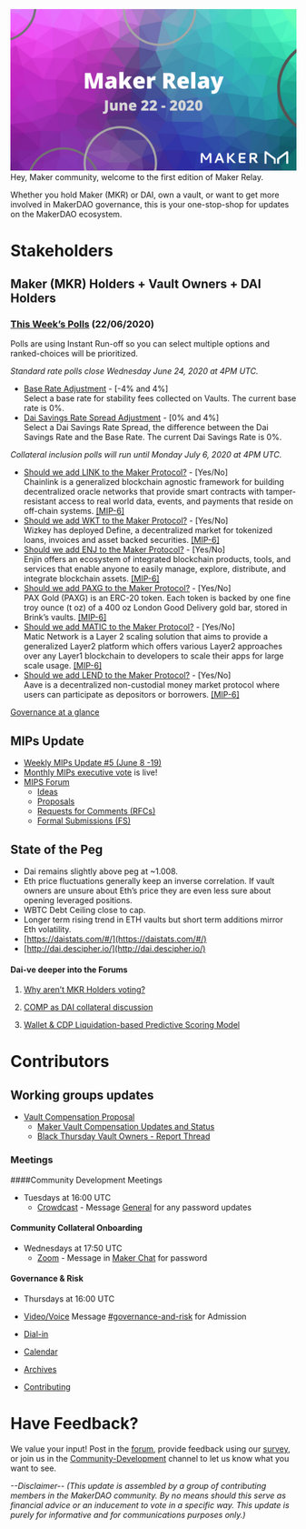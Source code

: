 ![](./assets/maker-relay-hero-6-22.png)
Hey, Maker community, welcome to the first edition of Maker Relay. 

Whether you hold Maker (MKR) or DAI, own a vault, or want to get more involved in MakerDAO governance, this is your one-stop-shop for updates on the MakerDAO ecosystem. 

# Stakeholders

## Maker (MKR) Holders + Vault Owners + DAI Holders

### [This Week’s Polls](https://vote.makerdao.com/polling) (22/06/2020)

Polls are using Instant Run-off so you can select multiple options and ranked-choices will be prioritized.

*Standard rate polls close Wednesday June 24, 2020 at 4PM UTC.*

- [Base Rate Adjustment](https://vote.makerdao.com/polling-proposal/qmvqc9njedfcfttk6sjpnun8qnyuc52uc6adt2hst4vtrz) -  [-4% and 4%]  \
Select a base rate for stability fees collected on Vaults. The current base rate is 0%.
- [Dai Savings Rate Spread Adjustment](https://vote.makerdao.com/polling-proposal/qmzvkijnqgwg8an3pyhy376glsfbqfelxgqcpbnswqwx82) - [0% and 4%] \
Select a Dai Savings Rate Spread, the difference between the Dai Savings Rate and the Base Rate. The current Dai Savings Rate is 0%.

*Collateral inclusion polls will run until Monday July 6, 2020 at 4PM UTC.*

- [Should we add LINK to the Maker Protocol?](https://vote.makerdao.com/polling-proposal/qmaleb9ryc4xmhkjlm9ailxtxroft6khjejcd7otm6yf13) - [Yes/No] \
Chainlink is a generalized blockchain agnostic framework for building decentralized oracle networks that provide smart contracts with tamper-resistant access to real world data, events, and payments that reside on off-chain systems. [[MIP-6]](https://forum.makerdao.com/t/link-collateral-onboarding-application/2586)
- [Should we add WKT to the Maker Protocol?](https://vote.makerdao.com/polling-proposal/qmrzr4xwqxaiznubckiquwbyffffgkpdjrngczcwwfcdr7) - [Yes/No] \
Wizkey has deployed Define, a decentralized market for tokenized loans, invoices and asset backed securities. [[MIP-6]](https://forum.makerdao.com/t/wkt-mip6-mcd-application-wizkey-token-insured-tokenized-invoices/2643)
- [Should we add ENJ to the Maker Protocol?](https://vote.makerdao.com/polling-proposal/qmrt8b8jwrynwiucvbpqmofxpqiskwyryszvdcqaka8xrz) - [Yes/No] \
Enjin offers an ecosystem of integrated blockchain products, tools, and services that enable anyone to easily manage, explore, distribute, and integrate blockchain assets. [[MIP-6]](https://forum.makerdao.com/t/enj-mip6-mcd-application-enjin/2639)
- [Should we add PAXG to the Maker Protocol?](https://vote.makerdao.com/polling-proposal/qmu8ty14qpgpy86dtwycpasywxgl4m4kwz7fyatyg3bwwm) - [Yes/No] \
PAX Gold (PAXG) is an ERC-20 token. Each token is backed by one fine troy ounce (t oz) of a 400 oz London Good Delivery gold bar, stored in Brink’s vaults. [[MIP-6]](https://forum.makerdao.com/t/paxg-pax-gold-mip6-collateral-application/2584)
- [Should we add MATIC to the Maker Protocol?](https://vote.makerdao.com/polling-proposal/qmpilr6zwthsc6lpf4jnpkknqwywqlpnuvoa3jakwkfyca) - [Yes/No] \
Matic Network is a Layer 2 scaling solution that aims to provide a generalized Layer2 platform which offers various Layer2 approaches over any Layer1 blockchain to developers to scale their apps for large scale usage. [[MIP-6]](https://forum.makerdao.com/t/matic-mcd-application-matic-network/2570)
- [Should we add LEND to the Maker Protocol?](https://vote.makerdao.com/polling-proposal/qmfhnsk3vaahvf3dwaujzwczevrne9usfbblogl52ubqrz) - [Yes/No] \
Aave is a decentralized non-custodial money market protocol where users can participate as depositors or borrowers. [[MIP-6]](https://forum.makerdao.com/t/lend-mip6-collateral-onboarding-aave/2529)

[Governance at a glance](https://forum.makerdao.com/t/governance-at-a-glance/84/76)

## MIPs Update

- [Weekly MIPs Update #5 (June 8 -19)](https://forum.makerdao.com/t/weekly-mips-update-5/2833)
- [Monthly MIPs executive vote](https://forum.makerdao.com/t/the-monthly-mips-executive-vote-is-live/2842) is live!
- [MIPS Forum](https://forum.makerdao.com/c/MIPs/14)
  - [Ideas](https://forum.makerdao.com/c/MIPs/conception/20)
  - [Proposals](https://forum.makerdao.com/c/MIPs/proposal-ideas/21)
  - [Requests for Comments (RFCs)](https://forum.makerdao.com/c/MIPs/rfc/15)
  - [Formal Submissions (FS)](https://forum.makerdao.com/c/MIPs/fs/16)

## State of the Peg

- Dai remains slightly above peg at ~1.008.
- Eth price fluctuations generally keep an inverse correlation. If vault owners are unsure about Eth’s price they are even less sure about opening leveraged positions.
- WBTC Debt Ceiling close to cap.
- Longer term rising trend in ETH vaults but short term additions mirror Eth volatility.
- [https://daistats.com/#/](https://daistats.com/#/)
- [http://dai.descipher.io/](http://dai.descipher.io/)

#### Dai-ve deeper into the Forums

1. [Why aren’t MKR Holders voting?](https://forum.makerdao.com/t/why-arent-mkr-holders-voting/301) 

2. [COMP as DAI collateral discussion](https://forum.makerdao.com/t/comp-as-dai-collateral-a-pre-mip-discussion/2892/14)

3. [Wallet & CDP Liquidation-based Predictive Scoring Model](https://forum.makerdao.com/t/wallet-cdp-liquidation-based-predictive-scoring-model/2687)

# Contributors

## Working groups updates

- [Vault Compensation Proposal](https://forum.makerdao.com/t/vault-compensation-plan-proposal/2900)
  - [Maker Vault Compensation Updates and Status](https://forum.makerdao.com/t/maker-vault-compensation-updates-and-status/2583)
  - [Black Thursday Vault Owners - Report Thread](https://forum.makerdao.com/t/black-thursday-vault-owners-report-thread/1566)

### Meetings

####Community Development Meetings
  - Tuesdays at 16:00 UTC
    - [Crowdcast](https://www.crowdcast.io/e/the-makerdao-tuesday-2) - Message [General](https://chat.makerdao.com/channel/general) for any password updates

#### Community Collateral Onboarding

- Wednesdays at 17:50 UTC
    - [Zoom]( https://zoom.us/j/697074715) - Message in [Maker Chat](https://chat.makerdao.com/channel/general) for password

#### Governance & Risk

- Thursdays at 16:00 UTC

- [Video/Voice](https://zoom.us/j/697074715) Message [#governance-and-risk](chat.makerdao.com/channel/governance-and-risk) for Admission
- [Dial-in](https://zoom.us/u/acRbIMDvK)
- [Calendar](https://calendar.google.com/calendar/embed?src=makerdao.com_3efhm2ghipksegl009ktniomdk@group.calendar.google.com&ctz=America/Los_Angeles)
- [Archives](https://community-development.makerdao.com/governance/governance-and-risk-meetings)
- [Contributing](https://forum.makerdao.com/c/governance/gnr/8)

# Have Feedback?
We value your input! Post in the [forum](https://forum.makerdao.com/), provide feedback using our [survey](https://forms.gle/Z2QAgywU2Sesm7Vy6), or join us in the [Community-Development]([https://chat.makerdao.com/channel/community-development](https://chat.makerdao.com/channel/community-development)) channel to let us know what you want to see.

_--Disclaimer-- (This update is assembled by a group of contributing members in the MakerDAO community. By no means should this serve as financial advice or an inducement to vote in a specific way. This update is purely for informative and for communications purposes only.)_

